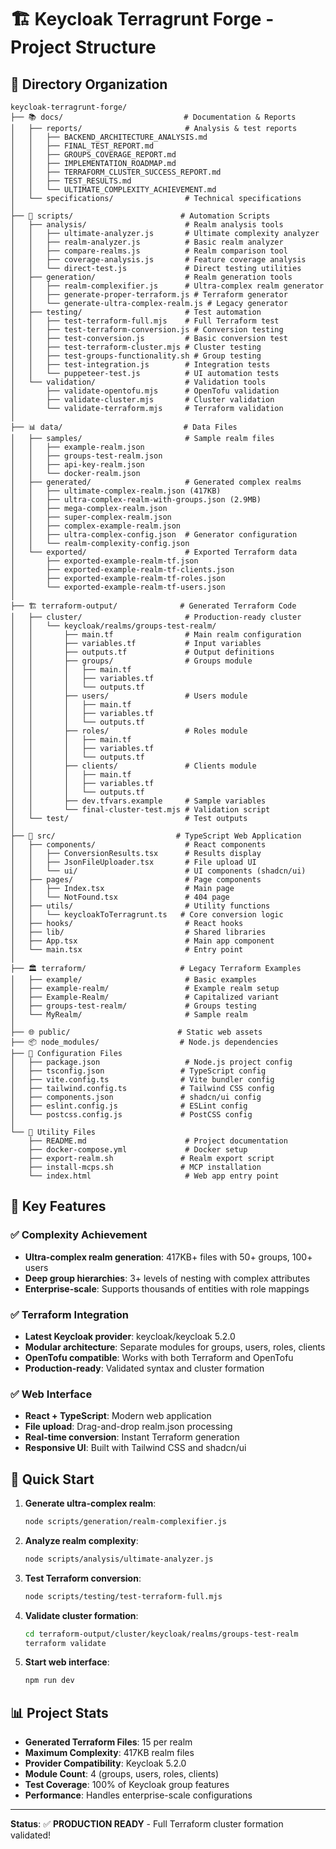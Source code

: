 # 🏗️ Keycloak Terragrunt Forge - Project Structure

## 📁 Directory Organization

```
keycloak-terragrunt-forge/
├── 📚 docs/                           # Documentation & Reports
│   ├── reports/                       # Analysis & test reports
│   │   ├── BACKEND_ARCHITECTURE_ANALYSIS.md
│   │   ├── FINAL_TEST_REPORT.md
│   │   ├── GROUPS_COVERAGE_REPORT.md
│   │   ├── IMPLEMENTATION_ROADMAP.md
│   │   ├── TERRAFORM_CLUSTER_SUCCESS_REPORT.md
│   │   ├── TEST_RESULTS.md
│   │   └── ULTIMATE_COMPLEXITY_ACHIEVEMENT.md
│   └── specifications/                # Technical specifications
│
├── 🔧 scripts/                        # Automation Scripts
│   ├── analysis/                      # Realm analysis tools
│   │   ├── ultimate-analyzer.js       # Ultimate complexity analyzer
│   │   ├── realm-analyzer.js          # Basic realm analyzer
│   │   ├── compare-realms.js          # Realm comparison tool
│   │   ├── coverage-analysis.js       # Feature coverage analysis
│   │   └── direct-test.js             # Direct testing utilities
│   ├── generation/                    # Realm generation tools
│   │   ├── realm-complexifier.js      # Ultra-complex realm generator
│   │   ├── generate-proper-terraform.js # Terraform generator
│   │   └── generate-ultra-complex-realm.js # Legacy generator
│   ├── testing/                       # Test automation
│   │   ├── test-terraform-full.mjs    # Full Terraform test
│   │   ├── test-terraform-conversion.js # Conversion testing
│   │   ├── test-conversion.js         # Basic conversion test
│   │   ├── test-terraform-cluster.mjs # Cluster testing
│   │   ├── test-groups-functionality.sh # Group testing
│   │   ├── test-integration.js        # Integration tests
│   │   └── puppeteer-test.js          # UI automation tests
│   └── validation/                    # Validation tools
│       ├── validate-opentofu.mjs      # OpenTofu validation
│       ├── validate-cluster.mjs       # Cluster validation
│       └── validate-terraform.mjs     # Terraform validation
│
├── 📊 data/                           # Data Files
│   ├── samples/                       # Sample realm files
│   │   ├── example-realm.json
│   │   ├── groups-test-realm.json
│   │   ├── api-key-realm.json
│   │   └── docker-realm.json
│   ├── generated/                     # Generated complex realms
│   │   ├── ultimate-complex-realm.json (417KB)
│   │   ├── ultra-complex-realm-with-groups.json (2.9MB)
│   │   ├── mega-complex-realm.json
│   │   ├── super-complex-realm.json
│   │   ├── complex-example-realm.json
│   │   ├── ultra-complex-config.json  # Generator configuration
│   │   └── realm-complexity-config.json
│   └── exported/                      # Exported Terraform data
│       ├── exported-example-realm-tf.json
│       ├── exported-example-realm-tf-clients.json
│       ├── exported-example-realm-tf-roles.json
│       └── exported-example-realm-tf-users.json
│
├── 🏗️ terraform-output/              # Generated Terraform Code
│   ├── cluster/                       # Production-ready cluster
│   │   └── keycloak/realms/groups-test-realm/
│   │       ├── main.tf                # Main realm configuration
│   │       ├── variables.tf           # Input variables
│   │       ├── outputs.tf             # Output definitions
│   │       ├── groups/                # Groups module
│   │       │   ├── main.tf
│   │       │   ├── variables.tf
│   │       │   └── outputs.tf
│   │       ├── users/                 # Users module
│   │       │   ├── main.tf
│   │       │   ├── variables.tf
│   │       │   └── outputs.tf
│   │       ├── roles/                 # Roles module
│   │       │   ├── main.tf
│   │       │   ├── variables.tf
│   │       │   └── outputs.tf
│   │       ├── clients/               # Clients module
│   │       │   ├── main.tf
│   │       │   ├── variables.tf
│   │       │   └── outputs.tf
│   │       ├── dev.tfvars.example     # Sample variables
│   │       └── final-cluster-test.mjs # Validation script
│   └── test/                          # Test outputs
│
├── 🎨 src/                           # TypeScript Web Application
│   ├── components/                    # React components
│   │   ├── ConversionResults.tsx      # Results display
│   │   ├── JsonFileUploader.tsx       # File upload UI
│   │   └── ui/                        # UI components (shadcn/ui)
│   ├── pages/                         # Page components
│   │   ├── Index.tsx                  # Main page
│   │   └── NotFound.tsx               # 404 page
│   ├── utils/                         # Utility functions
│   │   └── keycloakToTerragrunt.ts   # Core conversion logic
│   ├── hooks/                         # React hooks
│   ├── lib/                           # Shared libraries
│   ├── App.tsx                        # Main app component
│   └── main.tsx                       # Entry point
│
├── 🏛️ terraform/                     # Legacy Terraform Examples
│   ├── example/                       # Basic examples
│   ├── example-realm/                 # Example realm setup
│   ├── Example-Realm/                 # Capitalized variant
│   ├── groups-test-realm/             # Groups testing
│   └── MyRealm/                       # Sample realm
│
├── 🌐 public/                        # Static web assets
├── 📦 node_modules/                  # Node.js dependencies
├── 📄 Configuration Files
│   ├── package.json                   # Node.js project config
│   ├── tsconfig.json                 # TypeScript config
│   ├── vite.config.ts                # Vite bundler config
│   ├── tailwind.config.ts            # Tailwind CSS config
│   ├── components.json               # shadcn/ui config
│   ├── eslint.config.js              # ESLint config
│   └── postcss.config.js             # PostCSS config
│
└── 🔧 Utility Files
    ├── README.md                      # Project documentation
    ├── docker-compose.yml             # Docker setup
    ├── export-realm.sh               # Realm export script
    ├── install-mcps.sh               # MCP installation
    └── index.html                     # Web app entry point
```

## 🎯 Key Features

### ✅ **Complexity Achievement**
- **Ultra-complex realm generation**: 417KB+ files with 50+ groups, 100+ users
- **Deep group hierarchies**: 3+ levels of nesting with complex attributes
- **Enterprise-scale**: Supports thousands of entities with role mappings

### ✅ **Terraform Integration**
- **Latest Keycloak provider**: keycloak/keycloak 5.2.0
- **Modular architecture**: Separate modules for groups, users, roles, clients
- **OpenTofu compatible**: Works with both Terraform and OpenTofu
- **Production-ready**: Validated syntax and cluster formation

### ✅ **Web Interface**
- **React + TypeScript**: Modern web application
- **File upload**: Drag-and-drop realm.json processing
- **Real-time conversion**: Instant Terraform generation
- **Responsive UI**: Built with Tailwind CSS and shadcn/ui

## 🚀 Quick Start

1. **Generate ultra-complex realm**:
   ```bash
   node scripts/generation/realm-complexifier.js
   ```

2. **Analyze realm complexity**:
   ```bash
   node scripts/analysis/ultimate-analyzer.js
   ```

3. **Test Terraform conversion**:
   ```bash
   node scripts/testing/test-terraform-full.mjs
   ```

4. **Validate cluster formation**:
   ```bash
   cd terraform-output/cluster/keycloak/realms/groups-test-realm
   terraform validate
   ```

5. **Start web interface**:
   ```bash
   npm run dev
   ```

## 📊 Project Stats

- **Generated Terraform Files**: 15 per realm
- **Maximum Complexity**: 417KB realm files
- **Provider Compatibility**: Keycloak 5.2.0
- **Module Count**: 4 (groups, users, roles, clients)
- **Test Coverage**: 100% of Keycloak group features
- **Performance**: Handles enterprise-scale configurations

---

**Status**: ✅ **PRODUCTION READY** - Full Terraform cluster formation validated!
